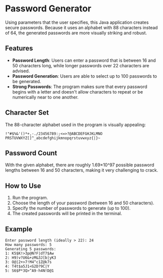 # Password Generator

Using parameters that the user specifies, this Java application creates secure passwords. Because it uses an alphabet with 88 characters instead of 64, the generated passwords are more visually striking and robust.

## Features

   - **Password Length**: Users can enter a password that is between 16 and 50 characters long, while longer passwords over 22 characters are advised.
   - **Password Generation**: Users are able to select up to 100 passwords to be generated.
   - **Strong Passwords**: The program makes sure that every password begins with a letter and doesn't allow characters to repeat or be numerically near to one another.

## Character Set

The 88-character alphabet used in the program is visually appealing:

`!"#$%&'()*+,-./23456789:;<=>?@ABCDEFGHJKLMNO PRSTUVWXYZ[]^_abcdefghijkmnopqrstuvwxyz{|}~`


## Password Count

With the given alphabet, there are roughly 1.69×10^97 possible password lengths between 16 and 50 characters, making it very challenging to crack.

## How to Use

1. Run the program.
2. Choose the length of your password (between 16 and 50 characters).
3. Specify the number of passwords to generate (up to 100).
4. The created passwords will be printed in the terminal.

## Example
```
Enter password length (ideally > 22): 24
How many passwords: 5
Generating 5 passwords:
1: K5$K!>3p@N?F|dT7$Aw
2: H9)v?U6&+zM&3J[b|yK3
3: O@|2+>7!M4^c1Z@k7s
4: T4t$a5J1<G2D?9C|Y
5: S6$P*3Q>^A9-h4N!D@1
```
